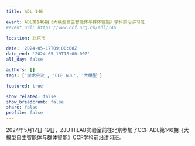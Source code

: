 ```yaml
---
title: ADL 146

event: ADL第146期《大模型自主智能体与群体智能》学科前沿讲习班
#event_url: https://www.ccf.org.cn/adl/146

location: 北京市

date: '2024-05-17T09:00:00Z'
date_end: '2024-05-19T18:00:00Z'
all_day: false

authors: []
tags: ['学术会议', 'CCF ADL', '大模型']

featured: true

show_related: false
show_breadcrumb: false
share: false
profile: false
---
```


2024年5月17日-19日，ZJU HiLAB实验室前往北京参加了CCF ADL第146期《大模型自主智能体与群体智能》CCF学科前沿讲习班。

<!-- 实验室成员学习了大模型自主智能体的基础技术及其最新进展，涵盖从单一智能体的基础理论与技术原理，到多智能体之间的分工协作机制；从面向任务的工具学习，到基于多智能体系统的模拟研究，以及相关拓展问题等多个维度。 -->


